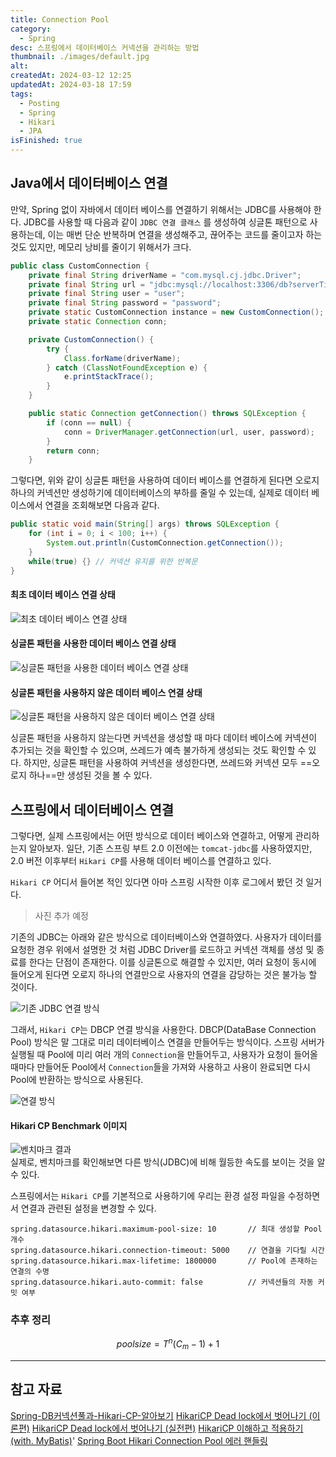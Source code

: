 ```yaml
---
title: Connection Pool
category:
  - Spring
desc: 스프링에서 데이터베이스 커넥션을 관리하는 방법
thumbnail: ./images/default.jpg
alt:
createdAt: 2024-03-12 12:25
updatedAt: 2024-03-18 17:59
tags:
  - Posting
  - Spring
  - Hikari
  - JPA
isFinished: true
---
```


## Java에서 데이터베이스 연결

만약, Spring 없이 자바에서 데이터 베이스를 연결하기 위해서는 JDBC를 사용해야 한다. JDBC를 사용할 때 다음과 같이 `JDBC 연결 클래스` 를 생성하여 싱글톤 패턴으로 사용하는데, 이는 매번 단순 반복하며 연결을 생성해주고, 끊어주는 코드를 줄이고자 하는 것도 있지만, 메모리 낭비를 줄이기 위해서가 크다.

```java
public class CustomConnection {
	private final String driverName = "com.mysql.cj.jdbc.Driver";
	private final String url = "jdbc:mysql://localhost:3306/db?serverTimezone=UTC";
	private final String user = "user";
	private final String password = "password";
	private static CustomConnection instance = new CustomConnection();
	private static Connection conn;

	private CustomConnection() {
		try {
			Class.forName(driverName);
		} catch (ClassNotFoundException e) {
			e.printStackTrace();
		}
	}

	public static Connection getConnection() throws SQLException {
		if (conn == null) {
			conn = DriverManager.getConnection(url, user, password);
		}
		return conn;
	}
```

그렇다면, 위와 같이 싱글톤 패턴을 사용하여 데이터 베이스를 연결하게 된다면 오로지 하나의 커넥션만 생성하기에 데이터베이스의 부하를 줄일 수 있는데, 실제로 데이터 베이스에서 연결을 조회해보면 다음과 같다.

```java
public static void main(String[] args) throws SQLException {
	for (int i = 0; i < 100; i++) {
		System.out.println(CustomConnection.getConnection());
	}
	while(true) {} // 커넥션 유지를 위한 반복문
}
```

#### 최초 데이터 베이스 연결 상태

![최초 데이터 베이스 연결 상태](../images/before_db_connection.png)  

#### 싱글톤 패턴을 사용한 데이터 베이스 연결 상태

![싱글톤 패턴을 사용한 데이터 베이스 연결 상태](../images/after_db_connection.png)

#### 싱글톤 패턴을 사용하지 않은 데이터 베이스 연결 상태

![싱글톤 패턴을 사용하지 않은 데이터 베이스 연결 상태](../images/after_db_connection_not_sigleton.png)

싱글톤 패턴을 사용하지 않는다면 커넥션을 생성할 때 마다 데이터 베이스에 커넥션이 추가되는 것을 확인할 수 있으며, 쓰레드가 예측 불가하게 생성되는 것도 확인할 수 있다. 하지만, 싱글톤 패턴을 사용하여 커넥션을 생성한다면, 쓰레드와 커넥션 모두 ==오로지 하나==만 생성된 것을 볼 수 있다.

## 스프링에서 데이터베이스 연결

그렇다면, 실제 스프링에서는 어떤 방식으로 데이터 베이스와 연결하고, 어떻게 관리하는지 알아보자. 일단, 기존 스프링 부트 2.0 이전에는 `tomcat-jdbc`를 사용하였지만, 2.0 버전 이후부터 `Hikari CP`를 사용해 데이터 베이스를 연결하고 있다.

`Hikari CP` 어디서 들어본 적인 있다면 아마 스프링 시작한 이후 로그에서 봤던 것 일거다.

> 사진 추가 예정

기존의 JDBC는 아래와 같은 방식으로 데이터베이스와 연결하였다. 사용자가 데이터를 요청한 경우 위에서 설명한 것 처럼 JDBC Driver를 로드하고 커넥션 객체를 생성 및 종료를 한다는 단점이 존재한다. 이를 싱글톤으로 해결할 수 있지만, 여러 요청이 동시에 들어오게 된다면 오로지 하나의 연결만으로 사용자의 연결을 감당하는 것은 불가능 할 것이다.

![기존 JDBC 연결 방식](../images/jdbc_connection_layer.png)  


그래서, `Hikari CP`는 DBCP 연결 방식을 사용한다. DBCP(DataBase Connection Pool) 방식은 말 그대로 미리 데이터베이스 연결을 만들어두는 방식이다. 스프링 서버가 실행될 때 Pool에 미리 여러 개의 `Connection`을 만들어두고, 사용자가 요청이 들어올 때마다 만들어둔 Pool에서 `Connection`들을 가져와 사용하고 사용이 완료되면 다시 Pool에 반환하는 방식으로 사용된다.

![연결 방식](../images/dbcp_connection_layer.png)

#### Hikari CP Benchmark 이미지

![벤치마크 결과](../images/hikaricp_benchmark.png)  
실제로, 벤치마크를 확인해보면 다른 방식(JDBC)에 비해 월등한 속도를 보이는 것을 알 수 있다.

스프링에서는 `Hikari CP`를 기본적으로 사용하기에 우리는 환경 설정 파일을 수정하면서 연결과 관련된 설정을 변경할 수 있다.

```properties
spring.datasource.hikari.maximum-pool-size: 10       // 최대 생성할 Pool 개수
spring.datasource.hikari.connection-timeout: 5000    // 연결을 기다릴 시간
spring.datasource.hikari.max-lifetime: 1800000       // Pool에 존재하는 연결의 수명
spring.datasource.hikari.auto-commit: false          // 커넥션들의 자동 커밋 여부
```

### 추후 정리

$$
pool size = T^n(C_m - 1) + 1
$$

---

## 참고 자료

[Spring-DB커넥션풀과-Hikari-CP-알아보기](https://velog.io/@miot2j/Spring-DB%EC%BB%A4%EB%84%A5%EC%85%98%ED%92%80%EA%B3%BC-Hikari-CP-%EC%95%8C%EC%95%84%EB%B3%B4%EA%B8%B0)
[HikariCP Dead lock에서 벗어나기 (이론편)](https://techblog.woowahan.com/2664/)
[HikariCP Dead lock에서 벗어나기 (실전편)](https://techblog.woowahan.com/2663/)
[HikariCP 이해하고 적용하기 (with. MyBatis)](https://adjh54.tistory.com/73)'
[Spring Boot Hikari Connection Pool 에러 핸들링](https://jgrammer.tistory.com/entry/Spring-Boot-Hikari-Connection-Pool-%EC%97%90%EB%9F%AC-%ED%95%B8%EB%93%A4%EB%A7%81)
